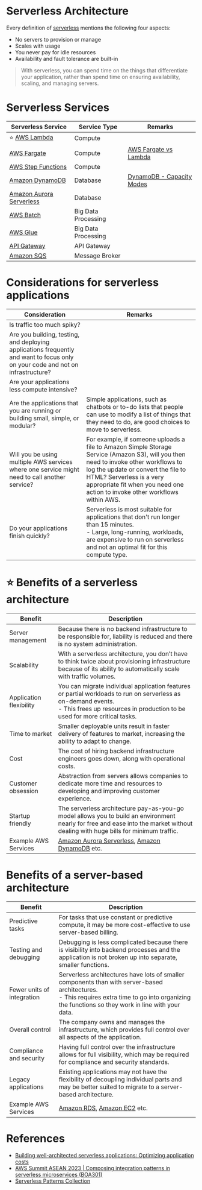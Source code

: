 # Serverless Architecture
Every definition of [serverless](https://aws.amazon.com/serverless/) mentions the following four aspects:
- No servers to provision or manage
- Scales with usage
- You never pay for idle resources
- Availability and fault tolerance are built-in

> With serverless, you can spend time on the things that differentiate your application, rather than spend time on ensuring availability, scaling, and managing servers.

# Serverless Services

| Serverless Service                                                                                   | Service Type        | Remarks                                                                            |
|------------------------------------------------------------------------------------------------------|---------------------|------------------------------------------------------------------------------------|
| :star: [AWS Lambda](../2_Compute/AWSLambda/Readme.md)                                                | Compute             |                                                                                    |
| [AWS Fargate](../2_Compute/AWSFargate.md)                                                            | Compute             | [AWS Fargate vs Lambda](../2_Compute/AWSFargateVsLambda.md)                        |
| [AWS Step Functions](../2_Compute/AWSStepFunctions/Readme.md)                                        | Compute             |                                                                                    |
| [Amazon DynamoDB](../1_Databases/AmazonDynamoDB/Readme.md)                                           | Database            | [DynamoDB - Capacity Modes](../1_Databases/AmazonDynamoDB/CapacityModes/Readme.md) |
| [Amazon Aurora Serverless](../1_Databases/AmazonRDS/AmazonAurora/Serverless/Readme.md)               | Database            |                                                                                    |
| [AWS Batch](../10_BigData/DataProcessing/AWSBatch.md)                                                | Big Data Processing |                                                                                    |
| [AWS Glue](../10_BigData/DataProcessing/AWSGlue.md)                                                  | Big Data Processing |                                                                                    |
| [API Gateway](../16_NetworkingAndContentDelivery/2_ApplicationNetworking/AmazonAPIGateway/Readme.md) | API Gateway         |                                                                                    |
| [Amazon SQS](../4_MessageBrokers/AmazonSQS/Readme.md)                                                | Message Broker      |                                                                                    |


# Considerations for serverless applications

| Consideration                                                                                                                   | Remarks                                                                                                                                                                                                                                                                              |
|---------------------------------------------------------------------------------------------------------------------------------|--------------------------------------------------------------------------------------------------------------------------------------------------------------------------------------------------------------------------------------------------------------------------------------|
| Is traffic too much spiky?                                                                                                      |                                                                                                                                                                                                                                                                                      |
| Are you building, testing, and deploying applications frequently and want to focus only on your code and not on infrastructure? |                                                                                                                                                                                                                                                                                      |
| Are your applications less compute intensive?                                                                                   |                                                                                                                                                                                                                                                                                      |
| Are the applications that you are running or building small, simple, or modular?                                                | Simple applications, such as chatbots or to-do lists that people can use to modify a list of things that they need to do, are good choices to move to serverless.                                                                                                                    |
| Will you be using multiple AWS services where one service might need to call another service?                                   | For example, if someone uploads a file to Amazon Simple Storage Service (Amazon S3), will you then need to invoke other workflows to log the update or convert the file to HTML? Serverless is a very appropriate fit when you need one action to invoke other workflows within AWS. |
| Do your applications finish quickly?                                                                                            | Serverless is most suitable for applications that don't run longer than 15 minutes.<br/>- Large, long-running, workloads, are expensive to run on serverless and not an optimal fit for this compute type.                                                                           |

# :star: Benefits of a serverless architecture

| Benefit                 | Description                                                                                                                                                                                     |
|-------------------------|-------------------------------------------------------------------------------------------------------------------------------------------------------------------------------------------------|
| Server management       | Because there is no backend infrastructure to be responsible for, liability is reduced and there is no system administration.                                                                   |
| Scalability             | With a serverless architecture, you don’t have to think twice about provisioning infrastructure because of its ability to automatically scale with traffic volumes.                             |
| Application flexibility | You can migrate individual application features or partial workloads to run on serverless as on-demand events. <br/>- This frees up resources in production to be used for more critical tasks. |
| Time to market          | Smaller deployable units result in faster delivery of features to market, increasing the ability to adapt to change.                                                                            |
| Cost                    | The cost of hiring backend infrastructure engineers goes down, along with operational costs.                                                                                                    |
| Customer obsession      | Abstraction from servers allows companies to dedicate more time and resources to developing and improving customer experience.                                                                  |
| Startup friendly        | The serverless architecture pay-as-you-go model allows you to build an environment nearly for free and ease into the market without dealing with huge bills for minimum traffic.                |
| Example AWS Services    | [Amazon Aurora Serverless](../1_Databases/AmazonRDS/AmazonAurora/Serverless/Readme.md), [Amazon DynamoDB](../1_Databases/AmazonDynamoDB/Readme.md) etc.                                 |

# Benefits of a server-based architecture

| Benefit                    | Description                                                                                                                                                                                             |
|----------------------------|---------------------------------------------------------------------------------------------------------------------------------------------------------------------------------------------------------|
| Predictive tasks           | For tasks that use constant or predictive compute, it may be more cost-effective to use server-based billing.                                                                                           |
| Testing and debugging      | Debugging is less complicated because there is visibility into backend processes and the application is not broken up into separate, smaller functions.                                                 |
| Fewer units of integration | Serverless architectures have lots of smaller components than with server-based architectures. <br/>- This requires extra time to go into organizing the functions so they work in line with your data. |
| Overall control            | The company owns and manages the infrastructure, which provides full control over all aspects of the application.                                                                                       |
| Compliance and security    | Having full control over the infrastructure allows for full visibility, which may be required for compliance and security standards.                                                                    |
| Legacy applications        | Existing applications may not have the flexibility of decoupling individual parts and may be better suited to migrate to a server-based architecture.                                                   |
| Example AWS Services       | [Amazon RDS](../1_Databases/AmazonRDS/Readme.md), [Amazon EC2](../2_Compute/AmazonEC2/Readme.md) etc.                                                                                          |

# References
- [Building well-architected serverless applications: Optimizing application costs](https://aws.amazon.com/blogs/compute/building-well-architected-serverless-applications-optimizing-application-costs/)
- [AWS Summit ASEAN 2023 | Composing integration patterns in serverless microservices (BOA301)](https://www.youtube.com/watch?v=ldTJaT-aZqU)
- [Serverless Patterns Collection](https://serverlessland.com/)